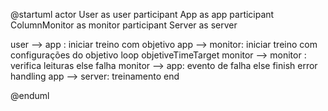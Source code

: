 @startuml
actor User as user 
participant App as app
participant ColumnMonitor as monitor
participant Server as server 

user --> app : iniciar treino com objetivo 
app --> monitor: iniciar treino com configurações do objetivo 
loop objetiveTimeTarget 
 monitor --> monitor : verifica leituras 
 else falha 
    monitor --> app: evento de falha 
  else finish error handling
    app --> server: treinamento 
end 

@enduml
